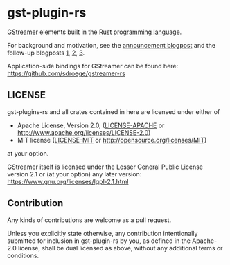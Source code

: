 # gst-plugin-rs

[GStreamer](https://gstreamer.freedesktop.org/) elements built in the [Rust programming language](https://www.rust-lang.org/).

For background and motivation, see the [announcement blogpost](https://coaxion.net/blog/2016/05/writing-gstreamer-plugins-and-elements-in-rust/) and the follow-up blogposts [1](https://coaxion.net/blog/2016/09/writing-gstreamer-elements-in-rust-part-2-dont-panic-we-have-better-assertions-now-and-other-updates/), [2](https://coaxion.net/blog/2016/11/writing-gstreamer-elements-in-rust-part-3-parsing-data-from-untrusted-sources-like-its-2016/), [3](https://coaxion.net/blog/2017/03/writing-gstreamer-elements-in-rust-part-4-logging-cows-and-plugins/).

Application-side bindings for GStreamer can be found here: https://github.com/sdroege/gstreamer-rs

## LICENSE

gst-plugins-rs and all crates contained in here are licensed under either of

 * Apache License, Version 2.0, ([LICENSE-APACHE](LICENSE-APACHE) or
   http://www.apache.org/licenses/LICENSE-2.0)
 * MIT license ([LICENSE-MIT](LICENSE-MIT) or
   http://opensource.org/licenses/MIT)

at your option.

GStreamer itself is licensed under the Lesser General Public License version
2.1 or (at your option) any later version:
https://www.gnu.org/licenses/lgpl-2.1.html

## Contribution

Any kinds of contributions are welcome as a pull request.

Unless you explicitly state otherwise, any contribution intentionally submitted
for inclusion in gst-plugin-rs by you, as defined in the Apache-2.0 license, shall be
dual licensed as above, without any additional terms or conditions.
